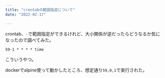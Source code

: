 ```yaml
---
title: "crontabの範囲指定について"
date: "2022-02-17"

---
```


crontab、`-`で範囲指定ができるけれど、大小関係が逆だったらどうなるか気になったので調べてみた。

```
59-1 * * * * time
```
こういうやつ。

dockerでalpine使って動かしたところ、想定通り`59,0,1`で実行された。
